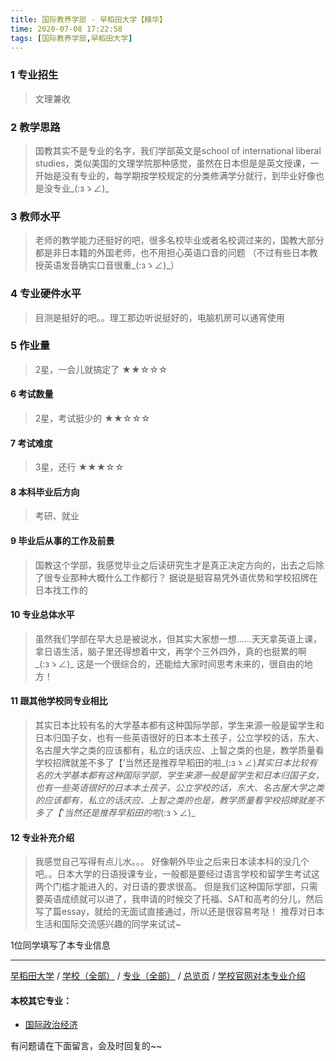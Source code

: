```yaml
---
title: 国际教养学部 - 早稻田大学【精华】
time: 2020-07-08 17:22:58
tags: [国际教养学部,早稻田大学]
---
```

### 1 专业招生
> 文理兼收  


### 2 教学思路
> 国教其实不是专业的名字，我们学部英文是school of international liberal studies，类似美国的文理学院那种感觉，虽然在日本但是是英文授课，一开始是没有专业的，每学期按学校规定的分类修满学分就行，到毕业好像也是没专业_(:зゝ∠)_


### 3 教师水平
> 老师的教学能力还挺好的吧，很多名校毕业或者名校调过来的，国教大部分都是非日本籍的外国老师，也不用担心英语口音的问题
（不过有些日本教授英语发音确实口音很重_(:зゝ∠)_）


### 4 专业硬件水平
> 目测是挺好的吧。。理工那边听说挺好的，电脑机房可以通宵使用


### 5 作业量
>2星，一会儿就搞定了
★★☆☆☆


#### 6 考试数量
>2星，考试挺少的
★★☆☆☆


#### 7 考试难度
> 3星，还行
★★★☆☆


#### 8 本科毕业后方向
> 考研、就业


#### 9 毕业后从事的工作及前景
> 国教这个学部，我感觉毕业之后读研究生才是真正决定方向的，出去之后除了很专业那种大概什么工作都行？
据说是挺容易凭外语优势和学校招牌在日本找工作的


#### 10 专业总体水平
> 虽然我们学部在早大总是被说水，但其实大家想一想......天天拿英语上课，拿日语生活，脑子里还得想着中文，再学个三外四外，真的也挺累的啊_(:зゝ∠)_
这是一个很综合的，还能给大家时间思考未来的，很自由的地方！


#### 11 跟其他学校同专业相比
> 其实日本比较有名的大学基本都有这种国际学部，学生来源一般是留学生和日本归国子女，也有一些英语很好的日本本土孩子，公立学校的话，东大、名古屋大学之类的应该都有，私立的话庆应、上智之类的也是，教学质量看学校招牌就差不多了【’当然还是推荐早稻田的啦_(:зゝ∠)_其实日本比较有名的大学基本都有这种国际学部，学生来源一般是留学生和日本归国子女，也有一些英语很好的日本本土孩子，公立学校的话，东大、名古屋大学之类的应该都有，私立的话庆应、上智之类的也是，教学质量看学校招牌就差不多了【’当然还是推荐早稻田的啦_(:зゝ∠)_


#### 12 专业补充介绍
> 我感觉自己写得有点儿水。。。
好像朝外毕业之后来日本读本科的没几个吧。。日本大学的日语授课专业，一般都是要经过语言学校和留学生考试这两个门槛才能进入的，对日语的要求很高。
但是我们这种国际学部，只需要英语成绩就可以进了，我申请的时候交了托福、SAT和高考的分儿，然后写了篇essay，就给的无面试直接通过，所以还是很容易考哒！
推荐对日本生活和国际交流感兴趣的同学来试试~

1位同学填写了本专业信息
***
[早稻田大学](https://univgo.github.io/2020/07/08/3f31aaf268dd)  / [学校（全部）](https://univgo.github.io/2020/07/08/3efa6bcca419) / [专业（全部）](https://univgo.github.io/2020/07/08/2d4c6d3552c2) / [总览页](https://univgo.github.io/2020/07/08/445daeb4fa00) / [学校官网对本专业介绍](http://www.waseda.jp/sils/cngb/about.html
)
#### 本校其它专业：
- [国际政治经济](https://univgo.github.io/2020/07/08/70a565ba1288) 


有问题请在下面留言，会及时回复的~~